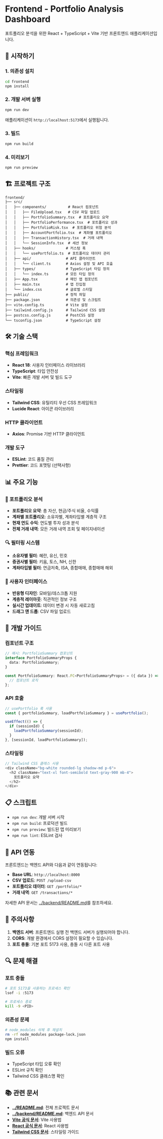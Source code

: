 # Frontend - Portfolio Analysis Dashboard

포트폴리오 분석을 위한 React + TypeScript + Vite 기반 프론트엔드 애플리케이션입니다.

## 🚀 시작하기

### 1. 의존성 설치
```bash
cd frontend
npm install
```

### 2. 개발 서버 실행
```bash
npm run dev
```

애플리케이션이 `http://localhost:5173`에서 실행됩니다.

### 3. 빌드
```bash
npm run build
```

### 4. 미리보기
```bash
npm run preview
```

## 🏗️ 프로젝트 구조

```
frontend/
├── src/
│   ├── components/          # React 컴포넌트
│   │   ├── FileUpload.tsx   # CSV 파일 업로드
│   │   ├── PortfolioSummary.tsx  # 포트폴리오 요약
│   │   ├── PortfolioPerformance.tsx  # 포트폴리오 성과
│   │   ├── PortfolioRisk.tsx  # 포트폴리오 위험 분석
│   │   ├── AccountPortfolio.tsx  # 계좌별 포트폴리오
│   │   ├── TransactionHistory.tsx  # 거래 내역
│   │   └── SessionInfo.tsx  # 세션 정보
│   ├── hooks/              # 커스텀 훅
│   │   └── usePortfolio.ts  # 포트폴리오 데이터 관리
│   ├── api/                # API 클라이언트
│   │   └── client.ts       # Axios 설정 및 API 호출
│   ├── types/              # TypeScript 타입 정의
│   │   └── index.ts        # 모든 타입 정의
│   ├── App.tsx             # 메인 앱 컴포넌트
│   ├── main.tsx            # 앱 진입점
│   └── index.css           # 글로벌 스타일
├── public/                 # 정적 파일
├── package.json            # 의존성 및 스크립트
├── vite.config.ts          # Vite 설정
├── tailwind.config.js      # Tailwind CSS 설정
├── postcss.config.js       # PostCSS 설정
└── tsconfig.json           # TypeScript 설정
```

## 🛠️ 기술 스택

### 핵심 프레임워크
- **React 18**: 사용자 인터페이스 라이브러리
- **TypeScript**: 타입 안전성
- **Vite**: 빠른 개발 서버 및 빌드 도구

### 스타일링
- **Tailwind CSS**: 유틸리티 우선 CSS 프레임워크
- **Lucide React**: 아이콘 라이브러리

### HTTP 클라이언트
- **Axios**: Promise 기반 HTTP 클라이언트

### 개발 도구
- **ESLint**: 코드 품질 관리
- **Prettier**: 코드 포맷팅 (선택사항)

## 📊 주요 기능

### 🎯 포트폴리오 분석
- **포트폴리오 요약**: 총 자산, 현금/주식 비율, 수익률
- **계좌별 포트폴리오**: 소유자별, 계좌타입별 계층적 구조
- **현재 연도 수익**: 연도별 투자 성과 분석
- **전체 거래 내역**: 모든 거래 내역 조회 및 페이지네이션

### 🔍 필터링 시스템
- **소유자별 필터**: 혜란, 유신, 민호
- **증권사별 필터**: 키움, 토스, NH, 신한
- **계좌타입별 필터**: 연금저축, ISA, 종합매매, 종합매매 해외

### 🎨 사용자 인터페이스
- **반응형 디자인**: 모바일/데스크톱 지원
- **계층적 레이아웃**: 직관적인 정보 구조
- **실시간 업데이트**: 데이터 변경 시 자동 새로고침
- **드래그 앤 드롭**: CSV 파일 업로드

## 🔧 개발 가이드

### 컴포넌트 구조
```typescript
// 예시: PortfolioSummary 컴포넌트
interface PortfolioSummaryProps {
  data: PortfolioSummary;
}

const PortfolioSummary: React.FC<PortfolioSummaryProps> = ({ data }) => {
  // 컴포넌트 로직
};
```

### API 호출
```typescript
// usePortfolio 훅 사용
const { portfolioSummary, loadPortfolioSummary } = usePortfolio();

useEffect(() => {
  if (sessionId) {
    loadPortfolioSummary(sessionId);
  }
}, [sessionId, loadPortfolioSummary]);
```

### 스타일링
```typescript
// Tailwind CSS 클래스 사용
<div className="bg-white rounded-lg shadow-md p-6">
  <h2 className="text-xl font-semibold text-gray-900 mb-4">
    포트폴리오 요약
  </h2>
</div>
```

## 📋 스크립트

- `npm run dev`: 개발 서버 시작
- `npm run build`: 프로덕션 빌드
- `npm run preview`: 빌드된 앱 미리보기
- `npm run lint`: ESLint 검사

## 🔗 API 연동

프론트엔드는 백엔드 API와 다음과 같이 연동됩니다:

- **Base URL**: `http://localhost:8000`
- **CSV 업로드**: `POST /upload-csv`
- **포트폴리오 데이터**: `GET /portfolio/*`
- **거래 내역**: `GET /transactions/*`

자세한 API 문서는 [../backend/README.md](../backend/README.md)를 참조하세요.

## 🚨 주의사항

1. **백엔드 서버**: 프론트엔드 실행 전 백엔드 서버가 실행되어야 합니다.
2. **CORS**: 개발 환경에서 CORS 설정이 필요할 수 있습니다.
3. **포트 충돌**: 기본 포트 5173 사용, 충돌 시 다른 포트 사용

## 🔍 문제 해결

### 포트 충돌
```bash
# 포트 5173을 사용하는 프로세스 확인
lsof -i :5173

# 프로세스 종료
kill -9 <PID>
```

### 의존성 문제
```bash
# node_modules 삭제 후 재설치
rm -rf node_modules package-lock.json
npm install
```

### 빌드 오류
- TypeScript 타입 오류 확인
- ESLint 규칙 확인
- Tailwind CSS 클래스명 확인

## 📚 관련 문서

- **[../README.md](../README.md)**: 전체 프로젝트 문서
- **[../backend/README.md](../backend/README.md)**: 백엔드 API 문서
- **[Vite 공식 문서](https://vitejs.dev/)**: Vite 사용법
- **[React 공식 문서](https://react.dev/)**: React 사용법
- **[Tailwind CSS 문서](https://tailwindcss.com/)**: 스타일링 가이드
